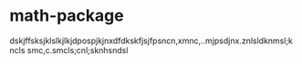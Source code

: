 # math-package

dskjffsksjklslkjlkjdpospjkjnxdfdkskfjsjfpsncn,xmnc,..mjpsdjnx.znlsldknmsl;kncls
smc,c.smcls;cnl;sknhsndsl
